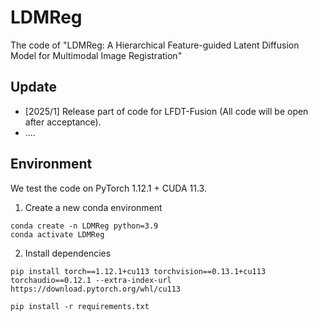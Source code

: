 # LDMReg

The code of "LDMReg: A Hierarchical Feature-guided Latent Diffusion Model  for Multimodal Image Registration"

## Update
- [2025/1] Release part of code for LFDT-Fusion (All code will be open after acceptance).
- ....

## Environment

We test the code on PyTorch 1.12.1 + CUDA 11.3.

1. Create a new conda environment
```
conda create -n LDMReg python=3.9
conda activate LDMReg
```

2. Install dependencies
```
pip install torch==1.12.1+cu113 torchvision==0.13.1+cu113 torchaudio==0.12.1 --extra-index-url https://download.pytorch.org/whl/cu113

pip install -r requirements.txt
```

